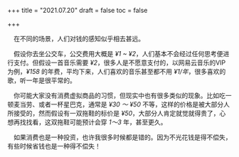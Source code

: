 +++
title = "2021.07.20"
draft = false
toc = false

+++

&emsp;在不同的场景，人们对钱的感知似乎相去甚远。

&emsp;假设你去坐公交车，公交费用大概是 *¥1 ~ ¥2*，人们基本不会经过任何思考便进行支付。但假设一首音乐需要 *¥2*，很多人是不愿意支付的，以网易云音乐的VIP为例，*¥158* 的年费，平均下来，人们喜欢的音乐甚至都不用  *¥1/年*，很多喜欢的歌，听一年是很平常的。

&emsp;你可能大家没有消费虚拟商品的习惯，但现实中也有很多类似的现象。比如吃一顿麦当劳、或者一杯星巴克，通常是 *¥30 ～ ¥50* 不等，这样的价格是被大部分人所接受的，然而假设有一双拖鞋的标价是 *¥50*，大部分人肯定就觉就得贵了，心想再找找看，这双拖鞋可能预计会穿 *1～3* 年，甚至更久。

&emsp;如果消费也是一种投资，也许我很多时候都是错的。因为不光花钱是得不偿失，有些时候省钱也是一种得不偿失！
